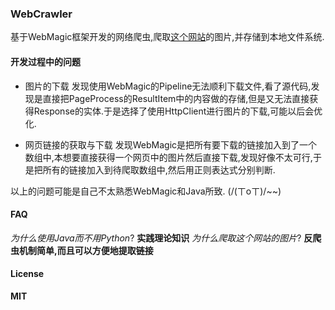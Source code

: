 ### WebCrawler
基于WebMagic框架开发的网络爬虫,爬取[这个网站](http://www.mzitu.com/)的图片,并存储到本地文件系统.

#### 开发过程中的问题
+ 图片的下载
发现使用WebMagic的Pipeline无法顺利下载文件,看了源代码,发现是直接把PageProcess的ResultItem中的内容做的存储,但是又无法直接获得Response的实体.于是选择了使用HttpClient进行图片的下载,可能以后会优化.

+ 网页链接的获取与下载
发现WebMagic是把所有要下载的链接加入到了一个数组中,本想要直接获得一个网页中的图片然后直接下载,发现好像不太可行,于是把所有的链接加入到待爬取数组中,然后用正则表达式分别判断.

以上的问题可能是自己不太熟悉WebMagic和Java所致. (/(ㄒoㄒ)/~~)


#### FAQ
*为什么使用Java而不用Python*?
**实践理论知识**
*为什么爬取这个网站的图片*?
**反爬虫机制简单,而且可以方便地提取链接**

#### License
**MIT**

